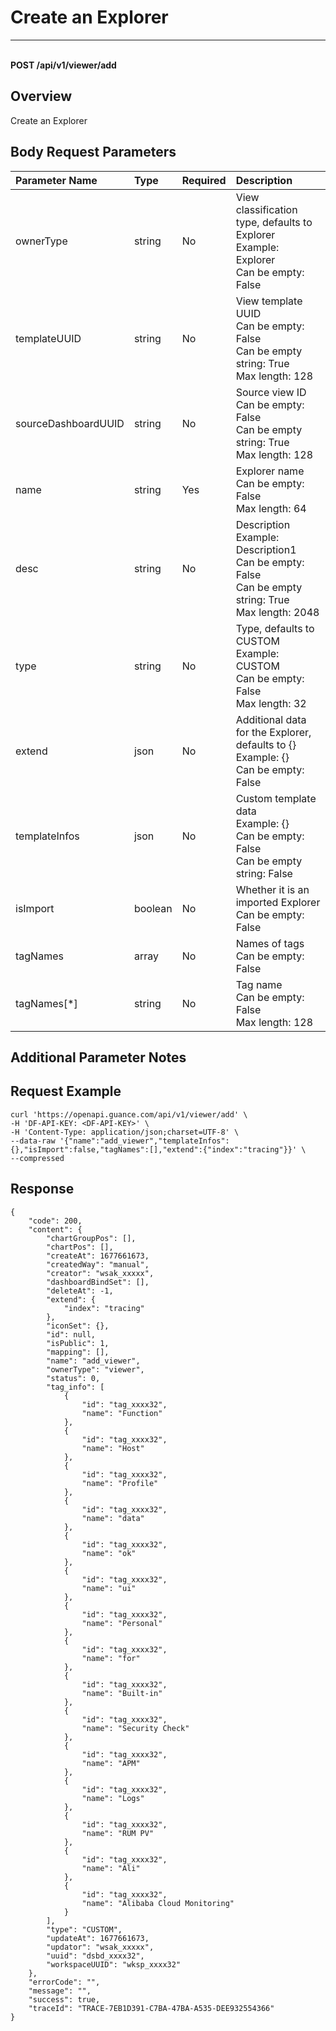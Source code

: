 # Create an Explorer

---

<br />**POST /api/v1/viewer/add**

## Overview
Create an Explorer



## Body Request Parameters

| Parameter Name        | Type     | Required   | Description              |
|:---------------------|:---------|:-----------|:-------------------------|
| ownerType            | string   | No         | View classification type, defaults to Explorer<br>Example: Explorer <br>Can be empty: False <br> |
| templateUUID         | string   | No         | View template UUID<br>Can be empty: False <br>Can be empty string: True <br>Max length: 128 <br> |
| sourceDashboardUUID  | string   | No         | Source view ID<br>Can be empty: False <br>Can be empty string: True <br>Max length: 128 <br> |
| name                 | string   | Yes        | Explorer name<br>Can be empty: False <br>Max length: 64 <br> |
| desc                 | string   | No         | Description<br>Example: Description1 <br>Can be empty: False <br>Can be empty string: True <br>Max length: 2048 <br> |
| type                 | string   | No         | Type, defaults to CUSTOM<br>Example: CUSTOM <br>Can be empty: False <br>Max length: 32 <br> |
| extend               | json     | No         | Additional data for the Explorer, defaults to {}<br>Example: {} <br>Can be empty: False <br> |
| templateInfos        | json     | No         | Custom template data<br>Example: {} <br>Can be empty: False <br>Can be empty string: False <br> |
| isImport             | boolean  | No         | Whether it is an imported Explorer<br>Can be empty: False <br> |
| tagNames             | array    | No         | Names of tags<br>Can be empty: False <br> |
| tagNames[*]          | string   | No         | Tag name<br>Can be empty: False <br>Max length: 128 <br> |

## Additional Parameter Notes



## Request Example
```shell
curl 'https://openapi.guance.com/api/v1/viewer/add' \
-H 'DF-API-KEY: <DF-API-KEY>' \
-H 'Content-Type: application/json;charset=UTF-8' \
--data-raw '{"name":"add_viewer","templateInfos":{},"isImport":false,"tagNames":[],"extend":{"index":"tracing"}}' \
--compressed 
```



## Response
```shell
{
    "code": 200,
    "content": {
        "chartGroupPos": [],
        "chartPos": [],
        "createAt": 1677661673,
        "createdWay": "manual",
        "creator": "wsak_xxxxx",
        "dashboardBindSet": [],
        "deleteAt": -1,
        "extend": {
            "index": "tracing"
        },
        "iconSet": {},
        "id": null,
        "isPublic": 1,
        "mapping": [],
        "name": "add_viewer",
        "ownerType": "viewer",
        "status": 0,
        "tag_info": [
            {
                "id": "tag_xxxx32",
                "name": "Function"
            },
            {
                "id": "tag_xxxx32",
                "name": "Host"
            },
            {
                "id": "tag_xxxx32",
                "name": "Profile"
            },
            {
                "id": "tag_xxxx32",
                "name": "data"
            },
            {
                "id": "tag_xxxx32",
                "name": "ok"
            },
            {
                "id": "tag_xxxx32",
                "name": "ui"
            },
            {
                "id": "tag_xxxx32",
                "name": "Personal"
            },
            {
                "id": "tag_xxxx32",
                "name": "for"
            },
            {
                "id": "tag_xxxx32",
                "name": "Built-in"
            },
            {
                "id": "tag_xxxx32",
                "name": "Security Check"
            },
            {
                "id": "tag_xxxx32",
                "name": "APM"
            },
            {
                "id": "tag_xxxx32",
                "name": "Logs"
            },
            {
                "id": "tag_xxxx32",
                "name": "RUM PV"
            },
            {
                "id": "tag_xxxx32",
                "name": "Ali"
            },
            {
                "id": "tag_xxxx32",
                "name": "Alibaba Cloud Monitoring"
            }
        ],
        "type": "CUSTOM",
        "updateAt": 1677661673,
        "updator": "wsak_xxxxx",
        "uuid": "dsbd_xxxx32",
        "workspaceUUID": "wksp_xxxx32"
    },
    "errorCode": "",
    "message": "",
    "success": true,
    "traceId": "TRACE-7EB1D391-C7BA-47BA-A535-DEE932554366"
} 
```